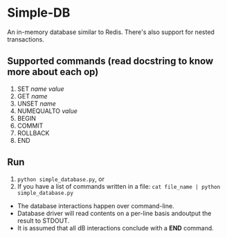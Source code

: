 # Simple-DB
An in-memory database similar to Redis. There's also support for nested transactions.

## Supported commands (read docstring to know more about each op)
1. SET *name* *value*
2. GET *name*
3. UNSET *name*
4. NUMEQUALTO *value*
5. BEGIN
6. COMMIT
7. ROLLBACK
8. END

## Run
1. `python simple_database.py`, or
2. If you have a list of commands written in a file: `cat file_name | python simple_database.py`

- The database interactions happen over command-line.
- Database driver will read contents on a per-line basis andoutput the result to STDOUT.
- It is assumed that all dB interactions conclude with a __END__ command.
